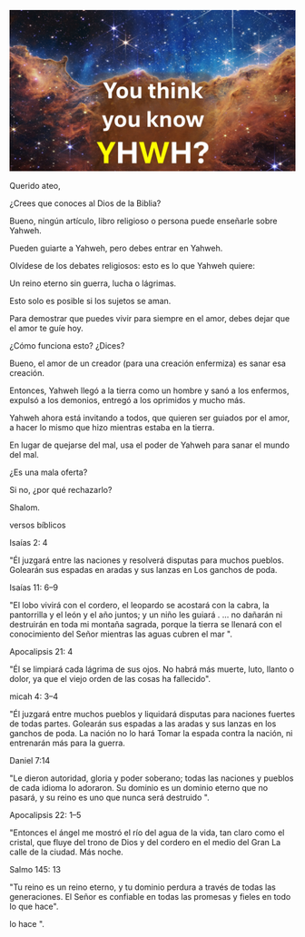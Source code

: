 ![Video cover image](./cover.jpg)

Querido ateo,

¿Crees que conoces al Dios de la Biblia?

Bueno, ningún artículo, libro religioso o persona puede enseñarle sobre Yahweh.

Pueden guiarte a Yahweh, pero debes entrar en Yahweh.

Olvídese de los debates religiosos: esto es lo que Yahweh quiere:

Un reino eterno sin guerra, lucha o lágrimas.

Esto solo es posible si los sujetos se aman.

Para demostrar que puedes vivir para siempre en el amor, debes dejar que el amor te guíe hoy.

¿Cómo funciona esto? ¿Dices?

Bueno, el amor de un creador (para una creación enfermiza) es sanar esa creación.

Entonces, Yahweh llegó a la tierra como un hombre y sanó a los enfermos, expulsó a los demonios, entregó a los oprimidos y mucho más.

Yahweh ahora está invitando a todos, que quieren ser guiados por el amor, a hacer lo mismo que hizo mientras estaba en la tierra.

En lugar de quejarse del mal, usa el poder de Yahweh para sanar el mundo del mal.

¿Es una mala oferta?

Si no, ¿por qué rechazarlo?

Shalom.

versos bíblicos

Isaías 2: 4

"Él juzgará entre las naciones y resolverá disputas para muchos pueblos. Golearán sus espadas en aradas y sus lanzas en Los ganchos de poda.

Isaías 11: 6–9

"El lobo vivirá con el cordero, el leopardo se acostará con la cabra, la pantorrilla y el león y el año juntos; y un niño les guiará . ... no dañarán ni destruirán en toda mi montaña sagrada, porque la tierra se llenará con el conocimiento del Señor mientras las aguas cubren el mar ".

Apocalipsis 21: 4

"Él se limpiará cada lágrima de sus ojos. No habrá más muerte, luto, llanto o dolor, ya que el viejo orden de las cosas ha fallecido".

micah 4: 3–4

"Él juzgará entre muchos pueblos y liquidará disputas para naciones fuertes de todas partes. Golearán sus espadas a las aradas y sus lanzas en los ganchos de poda. La nación no lo hará Tomar la espada contra la nación, ni entrenarán más para la guerra.

Daniel 7:14

"Le dieron autoridad, gloria y poder soberano; todas las naciones y pueblos de cada idioma lo adoraron. Su dominio es un dominio eterno que no pasará, y su reino es uno que nunca será destruido ".

Apocalipsis 22: 1–5

"Entonces el ángel me mostró el río del agua de la vida, tan claro como el cristal, que fluye del trono de Dios y del cordero en el medio del Gran La calle de la ciudad. Más noche.

Salmo 145: 13

"Tu reino es un reino eterno, y tu dominio perdura a través de todas las generaciones. El Señor es confiable en todas las promesas y fieles en todo lo que hace".

lo hace ".
